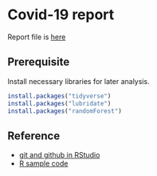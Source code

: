 # Covid-19 report

Report file is [here](./report.Rmd)

## Prerequisite

Install necessary libraries for later analysis.

```r
install.packages("tidyverse")
install.packages("lubridate")
install.packages("randomForest")
```

## Reference

* [git and github in RStudio](https://www.bioinformatics.babraham.ac.uk/training/RStudio_GitHub/Initial_setup.html)
* [R sample code](https://r-statistics.co/)